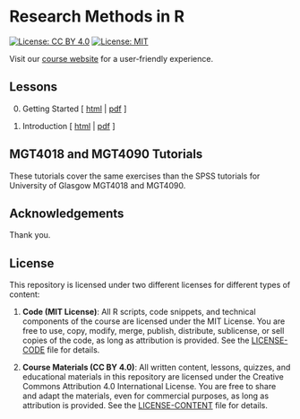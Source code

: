 # Research Methods in R
[![License: CC BY 4.0](https://img.shields.io/badge/License-CC%20BY%204.0-lightgrey.svg)](https://creativecommons.org/licenses/by/4.0/)
[![License: MIT](https://img.shields.io/badge/License-MIT-yellow.svg)](https://opensource.org/licenses/MIT)

Visit our [course website](https://bwurth.github.io/research-methods/) for a user-friendly experience.

## Lessons

0. Getting Started [ [html](docs/00-getting-started/00-getting-started.html) | [pdf](docs/00-getting-started/00-getting-started.pdf) ]

1. Introduction [ [html](docs/01-introduction/01-introduction.html) | [pdf](docs/01-introduction/01-introduction.pdf) ]

## MGT4018 and MGT4090 Tutorials

These tutorials cover the same exercises than the SPSS tutorials for University of Glasgow MGT4018 and MGT4090.

## Acknowledgements

Thank you.

## License

This repository is licensed under two different licenses for different types of content:

1. **Code (MIT License)**: All R scripts, code snippets, and technical components of the course are licensed under the MIT License. You are free to use, copy, modify, merge, publish, distribute, sublicense, or sell copies of the code, as long as attribution is provided. See the [LICENSE-CODE](LICENSE-CODE) file for details.

2. **Course Materials (CC BY 4.0)**: All written content, lessons, quizzes, and educational materials in this repository are licensed under the Creative Commons Attribution 4.0 International License. You are free to share and adapt the materials, even for commercial purposes, as long as attribution is provided. See the [LICENSE-CONTENT](LICENSE-CONTENT) file for details.
